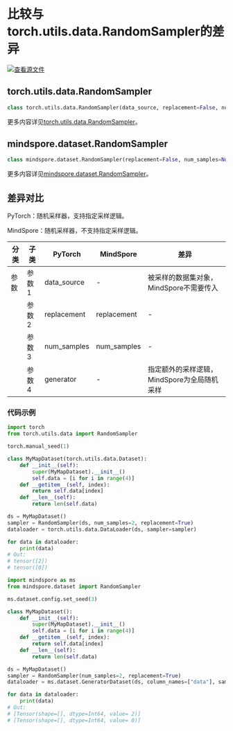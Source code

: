 # 比较与torch.utils.data.RandomSampler的差异

[![查看源文件](https://mindspore-website.obs.cn-north-4.myhuaweicloud.com/website-images/br_base/resource/_static/logo_source.svg)](https://gitee.com/mindspore/docs/blob/br_base/docs/mindspore/source_zh_cn/note/api_mapping/pytorch_diff/RandomSampler.md)

## torch.utils.data.RandomSampler

```python
class torch.utils.data.RandomSampler(data_source, replacement=False, num_samples=None, generator=None)
```

更多内容详见[torch.utils.data.RandomSampler](https://pytorch.org/docs/1.8.1/data.html#torch.utils.data.RandomSampler)。

## mindspore.dataset.RandomSampler

```python
class mindspore.dataset.RandomSampler(replacement=False, num_samples=None)
```

更多内容详见[mindspore.dataset.RandomSampler](https://mindspore.cn/docs/zh-CN/br_base/api_python/dataset/mindspore.dataset.RandomSampler.html)。

## 差异对比

PyTorch：随机采样器，支持指定采样逻辑。

MindSpore：随机采样器，不支持指定采样逻辑。

| 分类 | 子类 |PyTorch | MindSpore | 差异 |
| --- | ---   | ---   | ---        |---  |
|参数 | 参数1 | data_source | -  | 被采样的数据集对象，MindSpore不需要传入 |
|     | 参数2 | replacement   | replacement |- |
|     | 参数3 | num_samples   | num_samples  |- |
|     | 参数4 | generator  | -  | 指定额外的采样逻辑，MindSpore为全局随机采样 |

### 代码示例

```python
import torch
from torch.utils.data import RandomSampler

torch.manual_seed(1)

class MyMapDataset(torch.utils.data.Dataset):
    def __init__(self):
        super(MyMapDataset).__init__()
        self.data = [i for i in range(4)]
    def __getitem__(self, index):
        return self.data[index]
    def __len__(self):
        return len(self.data)

ds = MyMapDataset()
sampler = RandomSampler(ds, num_samples=2, replacement=True)
dataloader = torch.utils.data.DataLoader(ds, sampler=sampler)

for data in dataloader:
    print(data)
# Out:
# tensor([2])
# tensor([0])
```

```python
import mindspore as ms
from mindspore.dataset import RandomSampler

ms.dataset.config.set_seed(3)

class MyMapDataset():
    def __init__(self):
        super(MyMapDataset).__init__()
        self.data = [i for i in range(4)]
    def __getitem__(self, index):
        return self.data[index]
    def __len__(self):
        return len(self.data)

ds = MyMapDataset()
sampler = RandomSampler(num_samples=2, replacement=True)
dataloader = ms.dataset.GeneratorDataset(ds, column_names=["data"], sampler=sampler)

for data in dataloader:
    print(data)
# Out:
# [Tensor(shape=[], dtype=Int64, value= 2)]
# [Tensor(shape=[], dtype=Int64, value= 0)]
```
